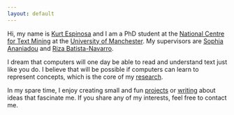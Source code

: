 ```yaml
---
layout: default
---
```


<div class="lead pretty-links">

  Hi, my name is [Kurt Espinosa](about/) and I am a PhD student at the <a href="http://www.nactem.ac.uk">National Centre for Text Mining</a> at the <a href="http://www.cs.manchester.ac.uk">University of Manchester</a>. My supervisors are <a href="http://www.nactem.ac.uk/staff/sophia.ananiadou/">Sophia Ananiadou</a> and <a href="http://personalpages.manchester.ac.uk/staff/riza.batista/default.htm"> Riza Batista-Navarro</a>.

  I dream that computers will one day be able to read and understand text just like you do. I believe that will be possible if computers can learn to represent concepts, which is the core of my [research](research/). 

  In my spare time, I enjoy creating small and fun [projects](projects/) or [writing](blog/) about ideas that fascinate me. If you share any of my interests, feel free to contact me.
</div>
